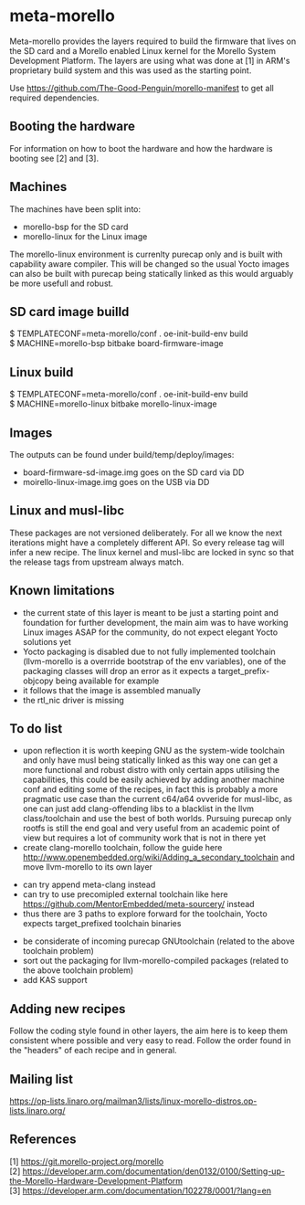 meta-morello
==============

Meta-morello provides the layers required to build the firmware that lives on the SD card and a Morello enabled
Linux kernel for the Morello System Development Platform. The layers are using what was done at [1]
in ARM's proprietary build system and this was used as the starting point.

Use https://github.com/The-Good-Penguin/morello-manifest to get all required dependencies.

Booting the hardware
--------------------

For information on how to boot the hardware and how the hardware is booting see [2] and [3].

Machines
--------

The machines have been split into:  
- morello-bsp for the SD card  
- morello-linux for the Linux image  

The morello-linux environment is currenlty purecap only and is built with capability aware
compiler. This will be changed so the usual Yocto images can also be built with purecap
being statically linked as this would arguably be more usefull and robust.

SD card image builld
--------------------

$ TEMPLATECONF=meta-morello/conf . oe-init-build-env build  
$ MACHINE=morello-bsp bitbake board-firmware-image  

Linux build
-----------

$ TEMPLATECONF=meta-morello/conf . oe-init-build-env build  
$ MACHINE=morello-linux bitbake morello-linux-image  

Images
------

The outputs can be found under build/temp/deploy/images:  
- board-firmware-sd-image.img goes on the SD card  via DD  
- moirello-linux-image.img goes on the USB via DD  

Linux and musl-libc
-------------------

These packages are not versioned deliberately. For all we know the next iterations might have
a completely different API. So every release tag will infer a new recipe. The linux kernel and musl-libc are locked in
sync so that the release tags from upstream always match.

Known limitations
-----------------
- the current state of this layer is meant to be just a starting point and foundation for further development, the main aim was to have working Linux images ASAP for the community, do not expect elegant Yocto solutions yet
- Yocto packaging is disabled due to not fully implemented toolchain (llvm-morello is a overrride bootstrap of the env variables), one of the packaging classes will drop an error as it expects a target_prefix-objcopy being available for example
- it follows that the image is assembled manually
- the rtl_nic driver is missing

To do list
----------
- upon reflection it is worth keeping GNU as the system-wide toolchain and only have musl being statically linked as this way one can get a more functional and robust distro with only certain apps utilising the capabilities, this could be easily achieved by adding another machine conf and editing some of the recipes, in fact this is probably a more pragmatic use case than the current c64/a64 ovveride for musl-libc, as one can just add clang-offending libs to a blacklist in the llvm class/toolchain and use the best of both worlds. Pursuing purecap only rootfs is still the end goal and very useful from an academic point of view but requires a lot of community work that is not in there yet
- create clang-morello toolchain, follow the guide here http://www.openembedded.org/wiki/Adding_a_secondary_toolchain and move llvm-morello to its own layer
* can try append meta-clang instead
* can try to use precomipled external toolchain like here https://github.com/MentorEmbedded/meta-sourcery/ instead
* thus there are 3 paths to explore forward for the toolchain, Yocto expects target_prefixed toolchain binaries 
- be considerate of incoming purecap GNUtoolchain (related to the above toolchain problem)
- sort out the packaging for llvm-morello-compiled packages (related to the above toolchain problem)
- add KAS support

Adding new recipes
------------------

Follow the coding style found in other layers, the aim here is to keep them consistent where possible
and very easy to read. Follow the order found in the "headers" of each recipe and in general.

Mailing list
------------

https://op-lists.linaro.org/mailman3/lists/linux-morello-distros.op-lists.linaro.org/

References
----------

[1] https://git.morello-project.org/morello \
[2] https://developer.arm.com/documentation/den0132/0100/Setting-up-the-Morello-Hardware-Development-Platform \
[3] https://developer.arm.com/documentation/102278/0001/?lang=en
